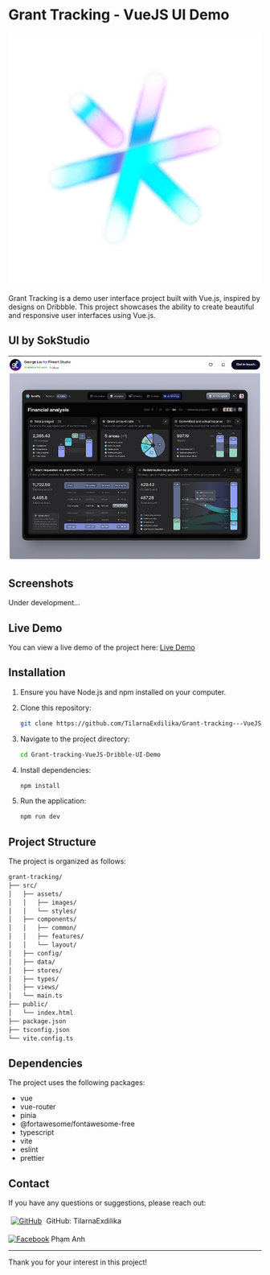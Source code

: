 # Grant Tracking - VueJS UI Demo

![Grant Tracking](src/assets/images/logo.png)

Grant Tracking is a demo user interface project built with Vue.js, inspired by designs on Dribbble. This project showcases the ability to create beautiful and responsive user interfaces using Vue.js.

## UI by SokStudio

![UI by George Lov](src/assets/images/dribble_author.png)

## Screenshots

Under development...

## Live Demo

You can view a live demo of the project here: [Live Demo](https://grant-tracking-vue-js-dribble-ui-demo.vercel.app/)

## Installation

1. Ensure you have Node.js and npm installed on your computer.
2. Clone this repository:

   ```bash
   git clone https://github.com/TilarnaExdilika/Grant-tracking---VueJS-Dribble-UI-Demo
   ```

3. Navigate to the project directory:

   ```bash
   cd Grant-tracking-VueJS-Dribble-UI-Demo
   ```

4. Install dependencies:

   ```bash
   npm install
   ```

5. Run the application:

   ```bash
   npm run dev
   ```

## Project Structure

The project is organized as follows:

```bash
grant-tracking/
├── src/
│   ├── assets/
│   │   ├── images/
│   │   └── styles/
│   ├── components/
│   │   ├── common/
│   │   ├── features/
│   │   └── layout/
│   ├── config/
│   ├── data/
│   ├── stores/
│   ├── types/
│   ├── views/
│   └── main.ts
├── public/
│   └── index.html
├── package.json
├── tsconfig.json
└── vite.config.ts
```

## Dependencies

The project uses the following packages:

- vue
- vue-router
- pinia
- @fortawesome/fontawesome-free
- typescript
- vite
- eslint
- prettier

## Contact

If you have any questions or suggestions, please reach out:

<span style="background-color: white; border-radius: 50%; padding: 5px; display: inline-block;">
  <a href="https://github.com/TilarnaExdilika">
    <img src="https://upload.wikimedia.org/wikipedia/commons/thumb/c/c2/GitHub_Invertocat_Logo.svg/30px-GitHub_Invertocat_Logo.svg.png" alt="GitHub" width="30" height="30">
  </a>
</span> GitHub: TilarnaExdilika

[![Facebook](https://upload.wikimedia.org/wikipedia/en/thumb/0/04/Facebook_f_logo_%282021%29.svg/30px-Facebook_f_logo_%282021%29.svg.png?20210818083032)](https://www.facebook.com/IShino.Avery/) Phạm Anh

---

Thank you for your interest in this project!
